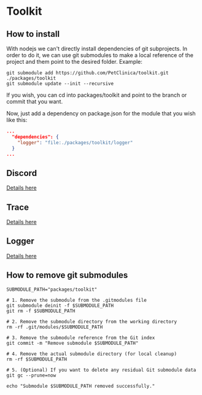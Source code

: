 # Toolkit

## How to install

With nodejs we can't directly install dependencies of git subprojects.
In order to do it, we can use git submodules to make a local reference of the project and them point to the desired folder.
Example:

```shell
git submodule add https://github.com/PetClinica/toolkit.git ./packages/toolkit
git submodule update --init --recursive
```

If you wish, you can cd into packages/toolkit and point to the branch or commit that you want.

Now, just add a dependency on package.json for the module that you wish like this:

```json
...
  "dependencies": {
    "logger": "file:./packages/toolkit/logger"
  }
...
```

## Discord

[Details here](./discord/README.MD)

## Trace

[Details here](./trace/README.MD)

## Logger

[Details here](./logger/README.MD)

## How to remove git submodules

```shell
SUBMODULE_PATH="packages/toolkit"

# 1. Remove the submodule from the .gitmodules file
git submodule deinit -f $SUBMODULE_PATH
git rm -f $SUBMODULE_PATH

# 2. Remove the submodule directory from the working directory
rm -rf .git/modules/$SUBMODULE_PATH

# 3. Remove the submodule reference from the Git index
git commit -m "Remove submodule $SUBMODULE_PATH"

# 4. Remove the actual submodule directory (for local cleanup)
rm -rf $SUBMODULE_PATH

# 5. (Optional) If you want to delete any residual Git submodule data
git gc --prune=now

echo "Submodule $SUBMODULE_PATH removed successfully."
```
